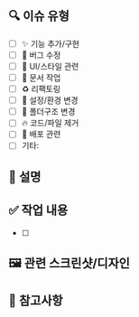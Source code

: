 ## 🔍 이슈 유형
<!-- 해당하는 항목에 x 표시해주세요 -->
- [ ] ✨ 기능 추가/구현
- [ ] 🐛 버그 수정
- [ ] 🎨 UI/스타일 관련
- [ ] 📝 문서 작업
- [ ] ♻️ 리팩토링
- [ ] 🔧 설정/환경 변경
- [ ] 📁 폴더구조 변경
- [ ] 🔥 코드/파일 제거
- [ ] 🚀 배포 관련
- [ ] 기타: 

## 📝 설명
<!-- 이슈에 대한 간략한 설명을 작성해주세요 -->

## ✅ 작업 내용
<!-- 해결해야 할 작업 목록을 작성해주세요 -->
- [ ] 

## 🖼️ 관련 스크린샷/디자인
<!-- 관련 디자인이나 스크린샷이 있다면 첨부해주세요 -->

## 📎 참고사항
<!-- 참고할 내용이나 스크린샷이 있다면 첨부해주세요 -->